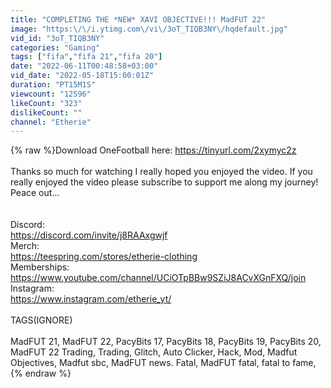 ```yaml
---
title: "COMPLETING THE *NEW* XAVI OBJECTIVE!!! MadFUT 22"
image: "https:\/\/i.ytimg.com\/vi\/3oT_TIQB3NY\/hqdefault.jpg"
vid_id: "3oT_TIQB3NY"
categories: "Gaming"
tags: ["fifa","fifa 21","fifa 20"]
date: "2022-06-11T00:48:58+03:00"
vid_date: "2022-05-18T15:00:01Z"
duration: "PT15M1S"
viewcount: "12596"
likeCount: "323"
dislikeCount: ""
channel: "Etherie"
---
```

{% raw %}Download OneFootball here: <a rel="nofollow" target="blank" href="https://tinyurl.com/2xymyc2z">https://tinyurl.com/2xymyc2z</a><br /><br />Thanks so much for watching I really hoped you enjoyed the video. If you really enjoyed the video please subscribe to support me along my journey! Peace out...<br /><br /><br />Discord: <br /><a rel="nofollow" target="blank" href="https://discord.com/invite/j8RAAxgwjf">https://discord.com/invite/j8RAAxgwjf</a><br />Merch:<br /><a rel="nofollow" target="blank" href="https://teespring.com/stores/etherie-clothing">https://teespring.com/stores/etherie-clothing</a><br />Memberships: <a rel="nofollow" target="blank" href="https://www.youtube.com/channel/UCiOTpBBw9SZiJ8ACvXGnFXQ/join">https://www.youtube.com/channel/UCiOTpBBw9SZiJ8ACvXGnFXQ/join</a><br />Instagram:<br /><a rel="nofollow" target="blank" href="https://www.instagram.com/etherie_yt/">https://www.instagram.com/etherie_yt/</a><br /><br />TAGS(IGNORE)<br /><br />MadFUT 21, MadFUT 22, PacyBits 17, PacyBits 18, PacyBits 19, PacyBits 20, MadFUT 22 Trading, Trading, Glitch, Auto Clicker, Hack, Mod, Madfut Objectives, Madfut sbc, MadFUT news. Fatal, MadFUT fatal, fatal to fame,{% endraw %}
